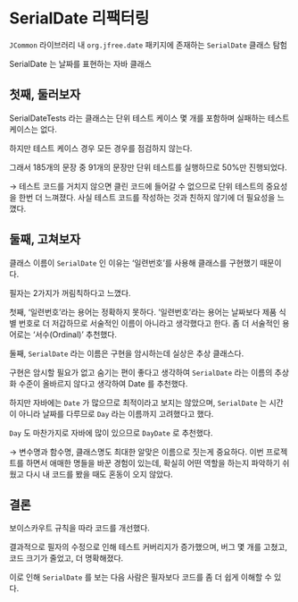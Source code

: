 # SerialDate 리팩터링

`JCommon` 라이브러리 내 `org.jfree.date` 패키지에 존재하는 `SerialDate` 클래스 탐험

SerialDate 는 날짜를 표현하는 자바 클래스

## 첫째, 둘러보자

SerialDateTests 라는 클래스는 단위 테스트 케이스 몇 개를 포함하며 실패하는 테스트 케이스는 없다.

하지만 테스트 케이스 경우 모든 경우를 점검하지 않는다.

그래서 185개의 문장 중 91개의 문장만 단위 테스트를 실행하므로 50%만 진행되었다.

→ 테스트 코드를 거치지 않으면 클린 코드에 들어갈 수 없으므로 단위 테스트의 중요성을 한번 더 느껴졌다.
    사실 테스트 코드를 작성하는 것과 친하지 않기에 더 필요성을 느꼈다.

## 둘째, 고쳐보자

클래스 이름이 `SerialDate` 인 이유는 ‘일련번호’를 사용해 클래스를 구현했기 때문이다.

필자는 2가지가 꺼림칙하다고 느꼈다.

첫째, ‘일련번호’라는 용어는 정확하지 못하다.
’일련번호’라는 용어는 날짜보다 제품 식별 번호로 더 저갑하므로 서술적인 이름이 아니라고 생각했다고 한다.
좀 더 서술적인 용어로는 ‘서수(Ordinal)’ 추천했다.

둘째, `SerialDate` 라는 이름은 구현을 암시하는데 실상은 추상 클래스다.

구현은 암시할 필요가 없고 숨기는 편이 좋다고 생각하여 `SerialDate` 라는 이름의 추상화 수준이 올바르지 않다고 생각하여 Date 를 추천했다.

하지만 자바에는 `Date` 가 많으므로 최적이라고 보지는 않았으며, `SerialDate` 는 시간이 아니라 날짜를 다루므로 `Day` 라는 이름까지 고려했다고 했다.

`Day` 도 마찬가지로 자바에 많이 있으므로 `DayDate` 로 추천했다.

→ 변수명과 함수명, 클래스명도 최대한 알맞은 이름으로 짓는게 중요하다.
    이번 프로젝트를 하면서 애매한 명들을 바꾼 경험이 있는데, 확실히 어떤 역할을 하는지 파악하기 쉬웠고 다시 내 코드를 봤을 때도 혼동이 오지 않았다.

## 결론

보이스카우트 규칙을 따라 코드를 개선했다.

결과적으로 필자의 수정으로 인해 테스트 커버리지가 증가했으며, 버그 몇 개를 고쳤고, 코드 크기가 줄었고, 더 명확해졌다.

이로 인해 `SerialDate` 를 보는 다음 사람은 필자보다 코드를 좀 더 쉽게 이해할 수 있다.
